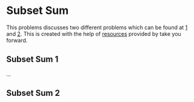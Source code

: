 # Subset Sum

This problems discusses two different problems which can be found at [1](https://practice.geeksforgeeks.org/problems/subset-sums2234/1) and [2](https://leetcode.com/problems/subsets-ii/).
This is created with the help of [resources](https://www.youtube.com/watch?v=RIn3gOkbhQE&list=PLgUwDviBIf0rGlzIn_7rsaR2FQ5e6ZOL9&index=12) provided by take you forward.

## Subset Sum 1

...

## Subset Sum 2
